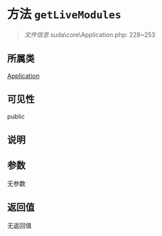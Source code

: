 # 方法 `getLiveModules`

> *文件信息* suda\core\Application.php: 228~253

## 所属类 

[Application](../Application.md)

## 可见性

public

## 说明



## 参数


无参数


## 返回值

无返回值
